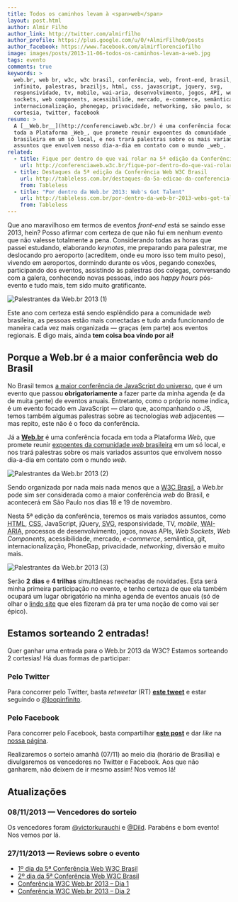 ```yaml
---
title: Todos os caminhos levam à <span>web</span>
layout: post.html
author: Almir Filho
author_link: http://twitter.com/almirfilho
author_profile: https://plus.google.com/u/0/+AlmirFilho0/posts
author_facebook: https://www.facebook.com/almirflorenciofilho
image: images/posts/2013-11-06-todos-os-caminhos-levam-a-web.jpg
tags: evento
comments: true
keywords: >
  web.br, web br, w3c, w3c brasil, conferência, web, front-end, brasil, loop
  infinito, palestras, braziljs, html, css, javascript, jquery, svg,
  responsividade, tv, mobile, wai-aria, desenvolvimento, jogos, API, web
  sockets, web components, acessibilide, mercado, e-commerce, semântica, git,
  internacionalização, phonegap, privacidade, networking, são paulo, sorteio,
  cortesia, twitter, facebook
resumo: >
  A [__Web.br__](http://conferenciaweb.w3c.br/) é uma conferência focada em
  toda a Plataforma _Web_, que promete reunir expoentes da comunidade _web_
  brasileira em um só local, e nos trará palestras sobre os mais variados
  assuntos que envolvem nosso dia-a-dia em contato com o mundo _web_.
related:
  - title: Fique por dentro do que vai rolar na 5ª edição da Conferência Web W3C Brasil
    url: http://conferenciaweb.w3c.br/fique-por-dentro-do-que-vai-rolar-na-5a-edicao-da-conferencia-web-w3c-brasil/
  - title: Destaques da 5ª edição da Conferência Web W3C Brasil
    url: http://tableless.com.br/destaques-da-5a-edicao-da-conferencia-web-w3c-brasil/
    from: Tableless
  - title: "Por dentro da Web.br 2013: Web's Got Talent"
    url: http://tableless.com.br/por-dentro-da-web-br-2013-webs-got-talent/
    from: Tableless
---
```


Que ano maravilhoso em termos de eventos _front-end_ está se saindo esse 2013,
hein? Posso afirmar com certeza de que não fui em nenhum evento que não valesse
totalmente a pena. Considerando todas as horas que passei estudando, elaborando
_keynotes_, me preparando para palestrar, me deslocando pro aeroporto
(acreditem, onde eu moro isso tem muito peso), vivendo em aeroportos, dormindo
durante os vôos, pegando conexões, participando dos eventos, assistindo às
palestras dos colegas, conversando com a galera, conhecendo novas pessoas, indo
aos _happy hours_ pós-evento e tudo mais, tem sido muito gratificante.

![Palestrantes da Web.br 2013 (1)](/images/posts/2013-11-06-webbr-palestrantes1.jpg)

Este ano com certeza está sendo esplêndido para a comunidade _web_ brasileira,
as pessoas estão mais conectadas e tudo anda funcionando de maneira cada vez
mais organizada — graças (em parte) aos eventos regionais. E digo mais, ainda
__tem coisa boa vindo por ai!__

## Porque a Web.br é a maior conferência web do Brasil

No Brasil temos
[a maior conferência de JavaScript do universo](http://braziljs.com.br "BrazilJS Conf"),
que é um evento que passou __obrigatoriamente__ a fazer parte da minha agenda (e
da de muita gente) de eventos anuais. Entretanto, como o próprio nome indica, é
um evento focado em JavaScript — claro que, acompanhando o JS, temos também
algumas palestras sobre as tecnologias _web_ adjacentes — mas repito, este não
é o foco da conferência.

Já a [__Web.br__](http://conferenciaweb.w3c.br/) é uma conferência focada em
toda a Plataforma _Web_, que promete reunir
[expoentes da comunidade _web_ brasileira](http://conferenciaweb.w3c.br/#palestrantes)
em um só local, e nos trará palestras sobre os mais variados assuntos que
envolvem nosso dia-a-dia em contato com o mundo _web_.

![Palestrantes da Web.br 2013 (2)](/images/posts/2013-11-06-webbr-palestrantes2.jpg)

Sendo organizada por nada mais nada menos que a [W3C Brasil](http://www.w3c.br),
a Web.br pode sim ser considerada como a maior conferência _web_ do Brasil, e
acontecerá em São Paulo nos dias 18 e 19 de novembro.

Nesta 5ª edição da conferência, teremos os mais variados assuntos, como
<abbr title="HyperText Markup Language">HTML</abbr>,
<abbr title="Cascading Style Sheets">CSS</abbr>, JavaScript, jQuery,
<abbr title="Scalable Vector Graphics">SVG</abbr>, responsividade, TV, _mobile_,
<abbr title="Web Accessibility Initiative – Accessible Rich Internet Applications">WAI-ARIA</abbr>,
processos de desenvolvimento, jogos, novas APIs, _Web Sockets_, _Web Components_,
acessibilidade, mercado, _e-commerce_, semântica, git, internacionalização,
PhoneGap, privacidade, _networking_, diversão e muito mais.

![Palestrantes da Web.br 2013 (3)](/images/posts/2013-11-06-webbr-palestrantes3.jpg)

Serão __2 dias__ e __4 trilhas__ simultâneas recheadas de novidades.
Esta será minha primeira participação no evento, e tenho certeza de que ela
também ocupará um lugar obrigatório na minha agenda de eventos anuais (só de
olhar o [lindo site](http://conferenciaweb.w3c.br/) que eles fizeram dá pra ter
uma noção de como vai ser épico).

## Estamos sorteando 2 entradas!

Quer ganhar uma entrada para o Web.br 2013 da W3C? Estamos sorteando 2
cortesias! Há duas formas de participar:

### Pelo Twitter

Para concorrer pelo Twitter, basta _retweetar_ (RT)
[__este tweet__](https://twitter.com/loopinfinito/status/398060636074409984) e
estar seguindo o [@loopinfinito](http://twitter.com/loopinfinito).

### Pelo Facebook

Para concorrer pelo Facebook, basta compartilhar
[__este post__](https://www.facebook.com/l8pinfinito/posts/546951395387226) e
dar _like_ na [nossa página](http://fb.com/l8pinfinito).

Realizaremos o sorteio amanhã (07/11) ao meio dia (horário de Brasília) e
divulgaremos os vencedores no Twitter e Facebook. Aos que não ganharem, não
deixem de ir mesmo assim! Nos vemos lá!

## Atualizações

<div class="update">
  <h3>08/11/2013 — Vencedores do sorteio</h3>
  <p>
    Os vencedores foram
    <a href="http://twitter.com/victorkurauchi">@victorkurauchi</a> e
    <a href="http://twitter.com/Dild">@Dild</a>.
    Parabéns e bom evento! Nos vemos por lá.
  </p>
</div>

<div class="update">
  <h3>27/11/2013 — Reviews sobre o evento</h3>
  <ul>
    <li><a href="http://conferenciaweb.w3c.br/1o-dia-da-5a-edicao-da-conferencia-web-w3c-brasil/">1º dia da 5ª Conferência Web W3C Brasil</a></li>
    <li><a href="http://conferenciaweb.w3c.br/2o-dia-da-5a-edicao-da-conferencia-web-w3c-brasil/">2º dia da 5ª Conferência Web W3C Brasil</a></li>
    <li><a href="http://tableless.com.br/conferencia-w3c-webbr-2013-primeiro-dia/">Conferência W3C Web.br 2013 – Dia 1</a></li>
    <li><a href="http://tableless.com.br/conferencia-w3c-web-br-2013-dia-2/">Conferência W3C Web.br 2013 – Dia 2</a></li>
  </ul>
</div>